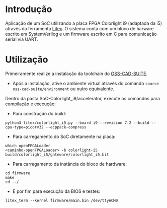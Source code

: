 # Introdução

Aplicação de um SoC utilizando a placa FPGA Colorlight i9 (adaptada da i5) através da ferramenta [Litex](https://github.com/enjoy-digital/litex). O sistema conta com um bloco de harware escrito em SystemVerilog e um firmware escrito em C para comunicação serial via UART.

# Utilização

Primeiramente realize a instalação da toolchain do [OSS-CAD-SUITE](https://github.com/YosysHQ/oss-cad-suite-build).
* Após a instalação, ative o ambiente virtual através do comando `source oss-cad-suite/environment` ou outro equivalente.

Dentro da pasta SoC-Colorlight_i9/accelerator, execute os comandos para compilação e execução:
* Para construção do build:
```
python3 litex/colorlight_i5.py --board i9 --revision 7.2 --build --cpu-type=picorv32 --ecppack-compress
```

* Para carregamento do SoC diretamente na placa:
```
which openFPGALoader
<caminho-openFPGALoader> -b colorlight-i5 build/colorlight_i5/gateware/colorlight_i5.bit
```

* Para carregamento da instância do bloco de hardware:
```
cd firmware
make
cd ../
```

* E por fim para execução da BIOS e testes:
```
litex_term --kernel firmware/main.bin /dev/ttyACM0
```
